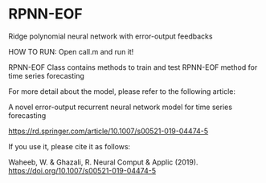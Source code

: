 # RPNN-EOF
Ridge polynomial neural network with error-output feedbacks

HOW TO RUN: Open call.m and run it!

RPNN-EOF Class contains methods to train and test RPNN-EOF method for time series forecasting

For more detail about the model, please refer to the following article:

A novel error-output recurrent neural network model for time series forecasting

https://rd.springer.com/article/10.1007/s00521-019-04474-5

If you use it, please cite it as follows:

Waheeb, W. & Ghazali, R. Neural Comput & Applic (2019). https://doi.org/10.1007/s00521-019-04474-5
